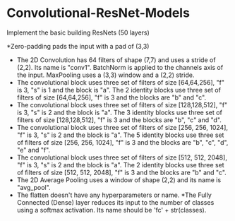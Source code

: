 # Convolutional-ResNet-Models

Implement the basic building ResNets (50 layers)

*Zero-padding pads the input with a pad of (3,3)
* The 2D Convolution has 64 filters of shape (7,7) and uses a stride of (2,2). Its name is "conv1".
BatchNorm is applied to the channels axis of the input.
MaxPooling uses a (3,3) window and a (2,2) stride.
* The convolutional block uses three set of filters of size [64,64,256], "f" is 3, "s" is 1 and the block is "a".
The 2 identity blocks use three set of filters of size [64,64,256], "f" is 3 and the blocks are "b" and "c".
* The convolutional block uses three set of filters of size [128,128,512], "f" is 3, "s" is 2 and the block is "a".
The 3 identity blocks use three set of filters of size [128,128,512], "f" is 3 and the blocks are "b", "c" and "d".
* The convolutional block uses three set of filters of size [256, 256, 1024], "f" is 3, "s" is 2 and the block is "a".
The 5 identity blocks use three set of filters of size [256, 256, 1024], "f" is 3 and the blocks are "b", "c", "d", "e" and "f".
* The convolutional block uses three set of filters of size [512, 512, 2048], "f" is 3, "s" is 2 and the block is "a".
The 2 identity blocks use three set of filters of size [512, 512, 2048], "f" is 3 and the blocks are "b" and "c".
* The 2D Average Pooling uses a window of shape (2,2) and its name is "avg_pool".
* The flatten doesn't have any hyperparameters or name.
*The Fully Connected (Dense) layer reduces its input to the number of classes using a softmax activation. Its name should be 'fc' + str(classes).
